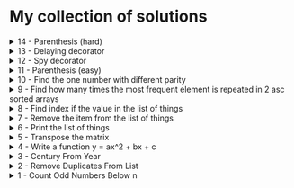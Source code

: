 # My collection of solutions
<details>
<summary>14 - Parenthesis (hard)</summary>

<b>-- HOW IT WORKS --</b>
1. Create a stack, add to stack if the parenthesis opens.
2. Remove if closes and check if opening matches closing.
3. If there is not enough opening parenthesis or opening doesn't match closing - return false, otherwise true.

<b>-- CORRECTNESS --</b>
- The algorithm adds only the opening parenthesis to the stack and removes when meets the closing one at the same level with additional check of parenthesis type.
- So even if the closing comes first or pairs don't match, the algorithm returns false.

<b>-- TIME COMPLEXITY --</b>
- In worst case scenario the algorithm iterates over all values, so it takes `O(n)` time.

<b>-- MEMORY CONSUMPTION --</b>
- Additional memory is used to create a stack - `O(n)`.

- [View my Solution](./solutions/parenthesis-hard.js)

</details>

<details>
<summary>13 - Delaying decorator</summary>

- [View my Solution](./solutions/delaying-decorator.js)
- [Try on JS Info](https://javascript.info/call-apply-decorators#delaying-decorator)

</details>

<details>
<summary>12 - Spy decorator</summary>

- [View my Solution](./solutions/spy-decorator.js)
- [Try on JS Info](https://javascript.info/call-apply-decorators#spy-decorator)

</details>

<details>
<summary>11 - Parenthesis (easy)</summary>

<b>-- HOW IT WORKS --</b>
1. Create a stack, add to stack if the parenthesis opens, remove if closes.
2. If there is not enough opening parenthesis - return false, otherwise true.

<b>-- CORRECTNESS --</b>
- The algorithm adds only the opening parenthesis to the stack and removes when meets the closing one at the same level.
- So even if the closing comes first, the algorithm returns false.

<b>-- TIME COMPLEXITY --</b>
- In worst case scenario the algorithm iterates over all values, so it takes `O(n)` time.

<b>-- MEMORY CONSUMPTION --</b>
- Additional memory is used to create a stack - `O(n)`.

- [View my Solution](./solutions/parenthesis-easy.js)

</details>

<details>
<summary>10 - Find the one number with different parity</summary>

<b>-- HOW IT WORKS --</b>
1. Convert a string to an array.
2. Check for the case when the first item is what we are looking for.
3. If the result is not the first item, iterate over an array of numbers until the item is found.

<b>-- CORRECTNESS --</b>
- The algorithm compares each value parity to the first one and when it finds the different parity, returns an index.

<b>-- TIME COMPLEXITY --</b>
- To iterate over an array takes `O(n)` time.

<b>-- MEMORY CONSUMPTION --</b>
- Additional memory is used to store the array of numbers - `O(n)`.

- [View my Solution](./solutions/different-parity.js)

</details>

<details>
<summary>9 - Find how many times the most frequent element is repeated in 2 asc sorted arrays</summary>

<b>-- HOW IT WORKS --</b>
1. Unite 2 arrays by copying all the values from 2 arrays into one.
2. Count frequency, stored in an associative array where the key is unique value from united array, the value is counter.
3. Create an array of counters and get the max value.

<b>-- CORRECTNESS --</b>
- The algorithm iterates over each value and stores the count and increases it each time when the value repeats.

<b>-- TIME COMPLEXITY --</b>
- To copy an array, to store the counts, to find max - iterate over each element `O(n)`.
- So the overall complexity is `O(n)`.

<b>-- MEMORY CONSUMPTION --</b>
- Additional memory is used to store the united array - `O(n)`.
- And to store the counters - less than `O(n)`.
- So the overall consumption is `O(n)`.

- [View my Solution](./solutions/most-frequent.js)

</details>

<details>
<summary>8 - Find index if the value in the list of things</summary>

- [View my Solution](./solutions/find-item.js)

</details>

<details>
<summary>7 - Remove the item from the list of things</summary>

- [View my Solution](./solutions/remove-from-list.js)

</details>

<details>
<summary>6 - Print the list of things</summary>

- [View my Solution](./solutions/list-of-things.js)

</details>

<details>
<summary>5 - Transpose the matrix</summary>

- [View my Solution](./solutions/matrix.js)

</details>

<details>
<summary>4 - Write a function y = ax^2 + bx + c</summary>

- [View my Solution](./solutions/quadratic-equation.js)

</details>

<details>
<summary>3 - Century From Year</summary>

- [View my Solution](./solutions/century-from-year.js)
- [Try on Codewars](https://www.codewars.com/kata/5a3fe3dde1ce0e8ed6000097)

</details>

<details>
<summary>2 - Remove Duplicates From List</summary>

- [View my Solution](./solutions/remove-duplicates-from-list.js)
- [Try on Codewars](https://www.codewars.com/kata/57a5b0dfcf1fa526bb000118)

</details>

<details>
<summary>1 - Count Odd Numbers Below n</summary>

- [View my Solution](./solutions/count-odd-numbers-below-n.js)
- [Try on Codewars](https://www.codewars.com/kata/59342039eb450e39970000a6)

</details>